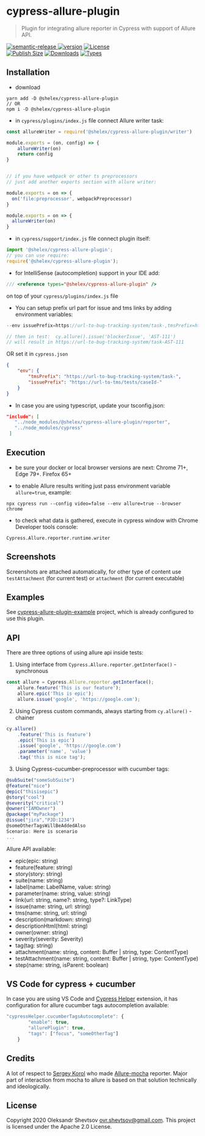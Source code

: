 # cypress-allure-plugin

> Plugin for integrating allure reporter in Cypress with support of Allure API.

[![semantic-release][semantic-image] ][semantic-url]
[![version][version-image]][npm-url]
[![License][license-image]][license-url]  
[![Publish Size][size-image]][npm-url]
[![Downloads][downloads-image]][npm-url]
[![Types][types-image]][types-path]

## Installation

-   download

```
yarn add -D @shelex/cypress-allure-plugin
// OR
npm i -D @shelex/cypress-allure-plugin
```

-   in `cypress/plugins/index.js` file connect Allure writer task:

```js
const allureWriter = require('@shelex/cypress-allure-plugin/writer')

module.exports = (on, config) => {
    allureWriter(on)
    return config
}


// if you have webpack or other ts preprocessors
// just add another exports section with allure writer:

module.exports = on => {
  on('file:preprocessor', webpackPreprocessor)
}

module.exports = on => {
  allureWriter(on)
}

```

-   in `cypress/support/index.js` file connect plugin itself:

```js
import '@shelex/cypress-allure-plugin';
// you can use require:
require('@shelex/cypress-allure-plugin');
```

-   for IntelliSense (autocompletion) support in your IDE add:

```js
/// <reference types="@shelex/cypress-allure-plugin" />
```

on top of your `cypress/plugins/index.js` file

-   You can setup prefix url part for issue and tms links by adding environment variables:

```js
--env issuePrefix=https://url-to-bug-tracking-system/task-,tmsPrefix=https://url-to-tms/tests/caseId-

// then in test:  cy.allure().issue('blockerIssue', 'AST-111')
// will result in https://url-to-bug-tracking-system/task-AST-111
```

OR set it in `cypress.json`

```json
{
    "env": {
        "tmsPrefix": "https://url-to-bug-tracking-system/task-",
        "issuePrefix": "https://url-to-tms/tests/caseId-"
    }
}
```

-   In case you are using typescript, update your tsconfig.json:

```json
"include": [
   "../node_modules/@shelex/cypress-allure-plugin/reporter",
   "../node_modules/cypress"
 ]
```

## Execution

-   be sure your docker or local browser versions are next: Chrome 71+, Edge 79+. Firefox 65+

-   to enable Allure results writing just pass environment variable `allure=true`, example:

```
npx cypress run --config video=false --env allure=true --browser chrome
```

-   to check what data is gathered, execute in cypress window with Chrome Developer tools console:

```
Cypress.Allure.reporter.runtime.writer
```

## Screenshots

Screenshots are attached automatically, for other type of content use `testAttachment` (for current test) or `attachment` (for current executable)

## Examples

See [cypress-allure-plugin-example](https://github.com/Shelex/cypress-allure-plugin-example) project, which is already configured to use this plugin.

## API

There are three options of using allure api inside tests:

1. Using interface from `Cypress.Allure.reporter.getInterface()` - synchronous

```js
const allure = Cypress.Allure.reporter.getInterface();
    allure.feature('This is our feature');
    allure.epic('This is epic');
    allure.issue('google', 'https://google.com');
```

2. Using Cypress custom commands, always starting from `cy.allure()` - chainer

```js
cy.allure()
    .feature('This is feature')
    .epic('This is epic')
    .issue('google', 'https://google.com')
    .parameter('name', 'value')
    .tag('this is nice tag');
```

3. Using Cypress-cucumber-preprocessor with cucumber tags:

```js
@subSuite("someSubSuite")
@feature("nice")
@epic("thisisepic")
@story("cool")
@severity("critical")
@owner("IAMOwner")
@package("myPackage")
@issue("jira","PJD:1234")
@someOtherTagsWillBeAddedAlso
Scenario: Here is scenario
...
```

Allure API available:

-   epic(epic: string)
-   feature(feature: string)
-   story(story: string)
-   suite(name: string)
-   label(name: LabelName, value: string)
-   parameter(name: string, value: string)
-   link(url: string, name?: string, type?: LinkType)
-   issue(name: string, url: string)
-   tms(name: string, url: string)
-   description(markdown: string)
-   descriptionHtml(html: string)
-   owner(owner: string)
-   severity(severity: Severity)
-   tag(tag: string)
-   attachment(name: string, content: Buffer | string, type: ContentType)
-   testAttachment(name: string, content: Buffer | string, type: ContentType)
-   step(name: string, isParent: boolean)

## VS Code for cypress + cucumber

In case you are using VS Code and [Cypress Helper](https://marketplace.visualstudio.com/items?itemName=Shelex.vscode-cy-helper) extension, it has configuration for allure cucumber tags autocompletion available:

```js
"cypressHelper.cucumberTagsAutocomplete": {
        "enable": true,
        "allurePlugin": true,
        "tags": ["focus", "someOtherTag"]
    }
```

## Credits

A lot of respect to [Sergey Korol](serhii.s.korol@gmail.com) who made [Allure-mocha](https://github.com/allure-framework/allure-js/tree/master/packages/allure-mocha) reporter. Major part of interaction from mocha to allure is based on that solution technically and ideologically.

## License

Copyright 2020 Oleksandr Shevtsov <ovr.shevtsov@gmail.com>. This project is licensed under the Apache 2.0 License.

[npm-url]: https://npmjs.com/package/@shelex/cypress-allure-plugin
[types-path]: ./reporter/index.d.ts
[semantic-image]: https://img.shields.io/badge/%20%20%F0%9F%93%A6%F0%9F%9A%80-semantic--release-e10079.svg
[semantic-url]: https://github.com/semantic-release/semantic-release
[license-image]: https://img.shields.io/badge/License-Apache%202.0-blue.svg
[license-url]: https://opensource.org/licenses/Apache-2.0
[version-image]: https://badgen.net/npm/v/@shelex/cypress-allure-plugin/latest
[size-image]: https://badgen.net/packagephobia/publish/@shelex/cypress-allure-plugin
[downloads-image]: https://badgen.net/npm/dt/@shelex/cypress-allure-plugin
[types-image]: https://badgen.net/npm/types/@shelex/cypress-allure-plugin
